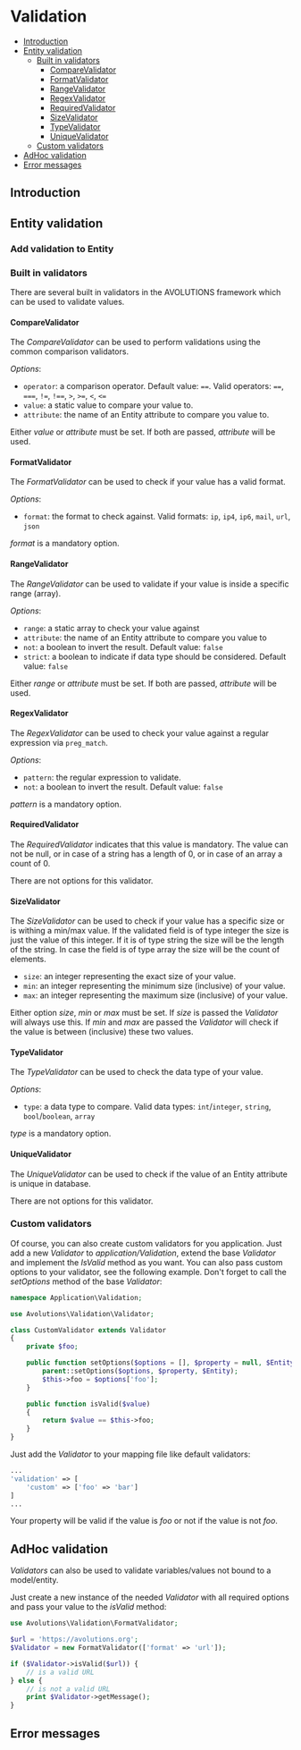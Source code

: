 # Validation

* [Introduction](#introduction)
* [Entity validation](#entity-validation)
  * [Built in validators](#built-in-validators)
    * [CompareValidator](#comparevalidator)
    * [FormatValidator](#formatvalidator)
    * [RangeValidator](#rangevalidator)
    * [RegexValidator](#regexvalidator)
    * [RequiredValidator](#requiredvalidator)
    * [SizeValidator](#sizevalidator)
    * [TypeValidator](#typevalidator)
    * [UniqueValidator](#uniquevalidator)
  * [Custom validators](#custom-validators)
* [AdHoc validation](#adhoc-validation)
* [Error messages](#error-messages)

## Introduction



## Entity validation

### Add validation to Entity

### Built in validators

There are several built in validators in the AVOLUTIONS framework which can be used to validate values.

#### CompareValidator

The *CompareValidator* can be used to perform validations using the common comparison validators.

*Options*:
* `operator`: a comparison operator. Default value: `==`.  Valid operators: `==`, `===`, `!=`, `!==`, `>`, `>=`, `<`, `<=`
* `value`: a static value to compare your value to.
* `attribute`: the name of an Entity attribute to compare you value to.

Either *value* or *attribute* must be set. If both are passed, *attribute* will be used.

#### FormatValidator

The *FormatValidator* can be used to check if your value has a valid format.

*Options*:
* `format`: the format to check against. Valid formats: `ip`, `ip4`, `ip6`, `mail`, `url`, `json`

*format* is a mandatory option.

#### RangeValidator

The *RangeValidator* can be used to validate if your value is inside a specific range (array).

*Options*:
* `range`: a static array to check your value against
* `attribute`: the name of an Entity attribute to compare you value to
* `not`: a boolean to invert the result. Default value: `false`
* `strict`: a boolean to indicate if data type should be considered. Default value: `false`
  
Either *range* or *attribute* must be set. If both are passed, *attribute* will be used.

#### RegexValidator

The *RegexValidator* can be used to check your value against a regular expression via `preg_match`.

*Options*:
* `pattern`: the regular expression to validate.
* `not`: a boolean to invert the result. Default value: `false`

*pattern* is a mandatory option.

#### RequiredValidator

The *RequiredValidator* indicates that this value is mandatory. 
The value can not be null, or in case of a string has a length of 0, or in case of an array a count of 0.

There are not options for this validator.

#### SizeValidator

The *SizeValidator* can be used to check if your value has a specific size or is withing a min/max value. 
If the validated field is of type integer the size is just the value of this integer. If it is of type string the size will be the length of the string.
In case the field is of type array the size will be the count of elements.

* `size`: an integer representing the exact size of your value.
* `min`: an integer representing the minimum size (inclusive) of your value.
* `max`: an integer representing the maximum size (inclusive) of your value.

Either option *size*, *min* or *max* must be set. If *size* is passed the *Validator* will always use this.
If *min* and *max* are passed the *Validator* will check if the value is between (inclusive) these two values.

#### TypeValidator

The *TypeValidator* can be used to check the data type of your value.

*Options*:
* `type`: a data type to compare. Valid data types: `int`/`integer`, `string`, `bool`/`boolean`, `array`

*type* is a mandatory option.

#### UniqueValidator

The *UniqueValidator* can be used to check if the value of an Entity attribute is unique in database.

There are not options for this validator.

### Custom validators

Of course, you can also create custom validators for you application. 
Just add a new *Validator* to *application/Validation*, extend the base *Validator* and implement the *IsValid* method as you want.
You can also pass custom options to your validator, see the following example. Don't forget to call the *setOptions* method of the base *Validator*: 
```php
namespace Application\Validation;

use Avolutions\Validation\Validator;

class CustomValidator extends Validator
{
    private $foo;

    public function setOptions($options = [], $property = null, $Entity = null) {
        parent::setOptions($options, $property, $Entity);
        $this->foo = $options['foo'];
    }

    public function isValid($value)
    {
        return $value == $this->foo;
    }
}
```

Just add the *Validator* to your mapping file like default validators:
```php
...
'validation' => [
    'custom' => ['foo' => 'bar']
]
...
```

Your property will be valid if the value is *foo* or not if the value is not *foo*.

## AdHoc validation

*Validators* can also be used to validate variables/values not bound to a model/entity.

Just create a new instance of the needed *Validator* with all required options and pass your value to the *isValid* method:
```php
use Avolutions\Validation\FormatValidator;

$url = 'https://avolutions.org';
$Validator = new FormatValidator(['format' => 'url']);

if ($Validator->isValid($url)) {
    // is a valid URL
} else {
    // is not a valid URL
    print $Validator->getMessage();
}
```

## Error messages